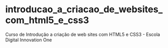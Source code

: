 # introducao_a_criacao_de_websites_com_html5_e_css3
Curso de Introdução a criação de web sites com HTML5 e CSS3 - Escola Digital Innovation One
